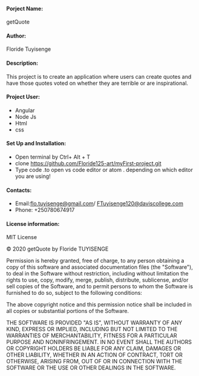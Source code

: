 #### Porject Name:
getQuote
#### Author:
Floride Tuyisenge
#### Description:
This project is to create an application where users can create quotes and have those quotes voted on whether they are terrible or are inspirational. 
#### Project User:
* Angular 
* Node Js
* Html
* css
#### Set Up and Installation:
* Open terminal by Ctrl+ Alt + T
* clone https://github.com/Floride125-art/myFirst-project.git
* Type code .to open vs code editor or atom . depending on which editor you are using!
#### Contacts:
* Email:flo.tuyisenge@gmail.com/ FTuyisenge120@daviscollege.com
* Phone: +250780674917
#### License information:
MIT License

© 2020 getQuote by Floride TUYISENGE

Permission is hereby granted, free of charge, to any person obtaining a copy of this software and associated documentation files (the "Software"), to deal in the Software without restriction, including without limitation the rights to use, copy, modify, merge, publish, distribute, sublicense, and/or sell copies of the Software, and to permit persons to whom the Software is furnished to do so, subject to the following conditions:

The above copyright notice and this permission notice shall be included in all copies or substantial portions of the Software.

THE SOFTWARE IS PROVIDED "AS IS", WITHOUT WARRANTY OF ANY KIND, EXPRESS OR IMPLIED, INCLUDING BUT NOT LIMITED TO THE WARRANTIES OF MERCHANTABILITY, FITNESS FOR A PARTICULAR PURPOSE AND NONINFRINGEMENT. IN NO EVENT SHALL THE AUTHORS OR COPYRIGHT HOLDERS BE LIABLE FOR ANY CLAIM, DAMAGES OR OTHER LIABILITY, WHETHER IN AN ACTION OF CONTRACT, TORT OR OTHERWISE, ARISING FROM, OUT OF OR IN CONNECTION WITH THE SOFTWARE OR THE USE OR OTHER DEALINGS IN THE SOFTWARE.